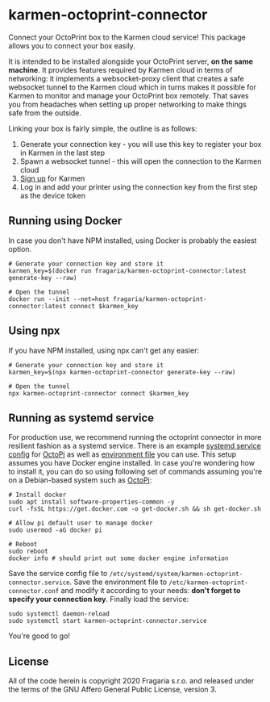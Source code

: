# karmen-octoprint-connector

Connect your OctoPrint box to the Karmen cloud service! This package allows you
to connect your box easily.

It is intended to be installed alongside your OctoPrint server, **on the same
machine**. It provides features required by Karmen cloud in terms of networking:
it implements a websocket-proxy client that creates a safe websocket tunnel to
the Karmen cloud which in turns makes it possible for Karmen to monitor and
manage your OctoPrint box remotely. That saves you from headaches when setting
up proper networking to make things safe from the outside.

Linking your box is fairly simple, the outline is as follows:

1. Generate your connection key - you will use this key to register your box in
   Karmen in the last step
2. Spawn a websocket tunnel - this will open the connection to the Karmen cloud
3. [Sign up](https://cloud.karmen.tech/register) for Karmen
4. Log in and add your printer using the connection key from the first step as
   the device token

## Running using Docker

In case you don't have NPM installed, using Docker is probably the easiest
option.

```
# Generate your connection key and store it
karmen_key=$(docker run fragaria/karmen-octoprint-connector:latest generate-key --raw)

# Open the tunnel
docker run --init --net=host fragaria/karmen-octoprint-connector:latest connect $karmen_key
```

## Using npx

If you have NPM installed, using npx can't get any easier:

```
# Generate your connection key and store it
karmen_key=$(npx karmen-octoprint-connector generate-key --raw)

# Open the tunnel
npx karmen-octoprint-connector connect $karmen_key
```

## Running as systemd service

For production use, we recommend running the octoprint connector in more
resilient fashion as a systemd service. There is an example [systemd service
config](./karmen-octoprint-connector.service) for
[OctoPi](https://github.com/guysoft/OctoPi) as well as [environment
file](./karmen-octoprint-connector.conf) you can use. This setup assumes you
have Docker engine installed. In case you're wondering how to install it, you
can do so using following set of commands assuming you're on a Debian-based
system such as [OctoPi](https://github.com/guysoft/OctoPi):

```
# Install docker
sudo apt install software-properties-common -y
curl -fsSL https://get.docker.com -o get-docker.sh && sh get-docker.sh

# Allow pi default user to manage docker
sudo usermod -aG docker pi

# Reboot
sudo reboot
docker info # should print out some docker engine information
```

Save the service config file to
`/etc/systemd/system/karmen-octoprint-connector.service`. Save the environment
file to `/etc/karmen-octoprint-connector.conf` and modify it according to your
needs: **don't forget to specify your connection key**. Finally load the
service:

```
sudo systemctl daemon-reload
sudo systemctl start karmen-octoprint-connector.service
```

You're good to go!

## License

All of the code herein is copyright 2020 Fragaria s.r.o. and released under the
terms of the GNU Affero General Public License, version 3.
